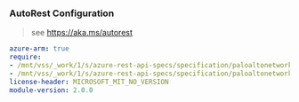 ### AutoRest Configuration

> see https://aka.ms/autorest

``` yaml
azure-arm: true
require:
- /mnt/vss/_work/1/s/azure-rest-api-specs/specification/paloaltonetworks/resource-manager/readme.md
- /mnt/vss/_work/1/s/azure-rest-api-specs/specification/paloaltonetworks/resource-manager/readme.go.md
license-header: MICROSOFT_MIT_NO_VERSION
module-version: 2.0.0
```